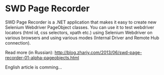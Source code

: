 SWD Page Recorder
=================

SWD Page Recorder is a .NET application that makes it easy to create new Selenium Webdriver PageObject classes. 
You can use it to test webdriver locators (html id, css selectors, xpath etc.) using Selenium Webdriver on various 
browsers and using various modes (Internal Driver and Remote Hub connection).

Read more (in Russian): http://blog.zhariy.com/2013/06/swd-page-recorder-01-alpha-pageobjects.html

English article is comming...
